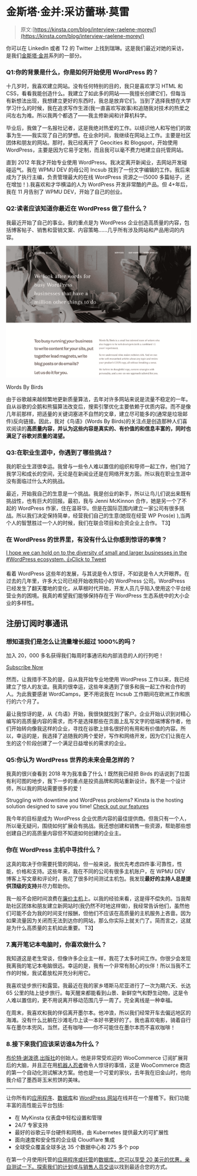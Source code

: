 # 金斯塔·金并:采访蕾琳·莫雷

> 原文:[https://kinsta.com/blog/interview-raelene-morey/](https://kinsta.com/blog/interview-raelene-morey/)

你可以在 LinkedIn 或者 T2 的 Twitter 上找到瑞琳。这是我们最近对她的采访，是我们[金斯塔·金并](https://kinsta.com/?post_type=post&s=kingpin)系列的一部分。

### Q1:你的背景是什么，你是如何开始使用 WordPress 的？

十几岁时，我喜欢建立网站。没有任何特别的目的，我只是喜欢学习 HTML 和 CSS，看看我能创造什么。我建立了如此多的网站——我擅长创建它们，但每当有新想法出现，我想建立更好的东西时，我总是放弃它们。当到了选择我想在大学学习什么的时候，我在追求写作生涯(我一直喜欢写故事)和追随我对技术的热爱之间左右为难。所以我两个都选了——我主修新闻和计算机科学。

毕业后，我做了一名报社记者，这是我绝对热爱的工作。以结识他人和写他们的故事为生——我实现了自己的梦想。在业余时间，我继续在网站上工作。主要是社区团体和朋友的网站。那时，我已经离开了 Geocities 和 Blogspot，开始使用 WordPress，主要是因为它易于定制，而且我可以毫不费力地建立自托管网站。

直到 2012 年我才开始专业使用 WordPress。我决定离开新闻业，去网站开发碰碰运气。我在 WPMU DEV 的母公司 Incsub 找到了一份文字编辑的工作。我后来成为了执行主编，负责管理最大的在线 WordPress 资源之一(5000 多篇帖子，还在增加！).我喜欢和才华横溢的人为 WordPress 开发非常酷的产品。但 4+年后，我在 11 月告别了 WPMU DEV，开始了自己的创业。


### Q2:读者应该知道你最近在 WordPress 做了些什么？

我最近开始了自己的事业。我的重点是为 WordPress 企业创造高质量的内容，包括博客帖子、销售和营销文案、内容策略……几乎所有涉及网站和产品用词的内容。

[![Words By Birds](img/756f9c3963d0b66ed9901a5c2544fce2.png)](https://wordsbybirds.com/)

Words By Birds



由于谷歌越来越频繁地更新质量算法，去年对许多网站来说是流量不稳定的一年。自从谷歌的企鹅和熊猫算法改变后，搜索引擎优化主要依赖于优质内容。而不是像几年前那样，把适量的关键词塞进不自然的文章，建立尽可能多的(通常是垃圾邮件)反向链接。因此，我对《鸟语》(Words By Birds)的关注点是创造那种人们喜欢阅读的**高质量内容，并认为这些内容是真实的、有价值的和信息丰富的，同时也满足了谷歌对质量的渴望。**

### Q3:在职业生涯中，你遇到了哪些挑战？

我的职业生涯很幸运。我曾与一些令人难以置信的组织和导师一起工作，他们给了我学习和成长的空间，无论是在新闻业还是在网络开发方面。所以我在职业生涯中没有面临过什么大的挑战。









最近，开始我自己的生意是一个挑战。我是创业的新手，所以让鸟儿们说出来既有挑战性，也有巨大的回报。最初，我与 Jenni McKinnon 合作，她是另一个了不起的 WordPress 作家，住在温哥华。但是在国际范围内建立一家公司有很多挑战。所以我们决定保持简单，经营我们自己的生意(她现在经营 WP Pros(e) ),当两个人的智慧胜过一个人的时候，我们在联合项目和合资企业上合作。
T3】

### 在 WordPress 的世界里，有没有什么让你感到惊讶的事情？

[I hope we can hold on to the diversity of small and larger businesses in the #WordPress ecosystem. 👍Click to Tweet](https://twitter.com/intent/tweet?url=https%3A%2F%2Fbit.ly%2F2NUN6Tg&via=kinsta&text=I+hope+we+can+hold+on+to+the+diversity+of+small+and+larger+businesses+in+the+%23WordPress+ecosystem.+%F0%9F%91%8D)

看着 WordPress 这些年的发展，与其说是令人惊讶，不如说是令人大开眼界。在过去的几年里，许多大公司已经开始收购较小的 WordPress 公司。WordPress 已经发生了翻天覆地的变化，从草根时代开始，开发人员几乎陷入使用这个平台经营业务的困境。我真的希望我们能够保持存在于 WordPress 生态系统中的大小企业的多样性。

## 注册订阅时事通讯



### 想知道我们是怎么让流量增长超过 1000%的吗？

加入 20，000 多名获得我们每周时事通讯和内部消息的人的行列吧！

[Subscribe Now](#newsletter)

然而，让我措手不及的是，自从我开始专业地使用 WordPress 工作以来，我已经建立了惊人的友谊。我真的很幸运，这些年来遇到了很多和我一起工作和合作的人。为此我要感谢 WordCamps，更不用说我在 Incsub 工作期间在欧洲工作和旅行的六个月了。

最让我惊讶的是，从《鸟语》开始，我很快就找到了客户。企业开始认识到对精心编写的高质量内容的需求，而不是选择那些在页面上乱写文字的低端博客作者，他们开始转向像我这样的企业，寻找在谷歌上排名很好的有用和有价值的内容。所以，幸运的是，我选择了追随我的两个爱好，写作和网络开发，因为它们让我在人生的这个阶段创建了一个满足日益增长的需求的企业。

### Q5:你认为 WordPress 世界的未来会是怎样的？

我真的很兴奋看到 2018 年为我准备了什么！既然我已经把 Birds 的话说到了拉面有利可图的地步，我下一步的重点是投资品牌和网站重新设计。我不是一个设计师，所以我的网站需要很多的爱！

Struggling with downtime and WordPress problems? Kinsta is the hosting solution designed to save you time! [Check out our features](https://kinsta.com/features/)

我今年的目标是成为 WordPress 企业优质内容的最佳提供商。但我只有一个人，所以毫无疑问，围绕如何扩展会有挑战。我还想创建和销售一些资源，帮助那些想创建自己的高质量内容但不知道如何创建的企业主。

### 你在 WordPress 主机中寻找什么？

这真的取决于你需要托管的网站，但一般来说，我优先考虑四件事:可靠性，性能，价格和支持。这些年来，我在不同的公司有很多主机账户，在 WPMU DEV 博客上写文章和评论时，我花了很多时间测试主机包。我发现**最好的主持人总是提供顶级的支持**并尽力帮助你。

我一般不会把时间浪费在[廉价主机](https://kinsta.com/blog/cheap-wordpress-hosting/)上。以我的经验来看，这是得不偿失的。当我帮助社区团体和朋友建立新网站时(我仍然不时地这样做)，我经常告诉他们，虽然他们可能不会为我的时间支付报酬，但他们不应该在高质量的主机服务上吝啬。因为如果流量因为关闭而无法到达你的网站，那么你实际上就关门了。简而言之，这就是为什么高质量的主机如此重要。
T3】

### 7.离开笔记本电脑时，你喜欢做什么？

我知道这是老生常谈，但像许多企业主一样，我花了太多时间工作。你很少会发现我离我的笔记本电脑很远。幸运的是，我有一个非常有耐心的伙伴！所以当我不工作的时候，我试着放松并充分利用它。

我喜欢徒步旅行和露营。我最近在我的家乡塔斯马尼亚进行了一次为期六天、长达 65 公里的陆上徒步旅行。每天醒来都能看到山景、新鲜空气和野生动物，这是令人难以置信的，更不用说离开移动范围几乎一周了。完全离线是一种幸福。

在周末，我喜欢和我的伴侣离开墨尔本。他冲浪，所以我们经常开车去偏远地区的海滩。没有什么比躺在沙滩毛巾上读一本好书更好的了。我也喜欢电影，骑着自行车在墨尔本兜风，当然，还有咖啡——你不可能住在墨尔本而不喜欢咖啡！

### 8.接下来我们应该采访谁&为什么？

[布伦特·谢泼德](https://twitter.com/thenbrent),[出版社](https://prospress.com/)的创始人。他是非常受欢迎的 WooCommerce 订阅扩展背后的大脑，并且正在用[机器人忍者](https://robotninja.com/)做令人惊讶的事情，这是 WooCommerce 商店的第一个自动化测试解决方案。他也是一个可爱的家伙，去年我在旧金山时，他向我介绍了墨西哥玉米煎饼的美味。

* * *

让你所有的[应用程序](https://kinsta.com/application-hosting/)、[数据库](https://kinsta.com/database-hosting/)和 [WordPress 网站](https://kinsta.com/wordpress-hosting/)在线并在一个屋檐下。我们功能丰富的高性能云平台包括:

*   在 MyKinsta 仪表盘中轻松设置和管理
*   24/7 专家支持
*   最好的谷歌云平台硬件和网络，由 Kubernetes 提供最大的可扩展性
*   面向速度和安全性的企业级 Cloudflare 集成
*   全球受众覆盖全球多达 35 个数据中心和 275 多个 pop

在第一个月使用托管的[应用程序或托管](https://kinsta.com/application-hosting/)的[数据库，您可以享受 20 美元的优惠，亲自测试一下。探索我们的](https://kinsta.com/database-hosting/)[计划](https://kinsta.com/plans/)或[与销售人员交谈](https://kinsta.com/contact-us/)以找到最适合您的方式。